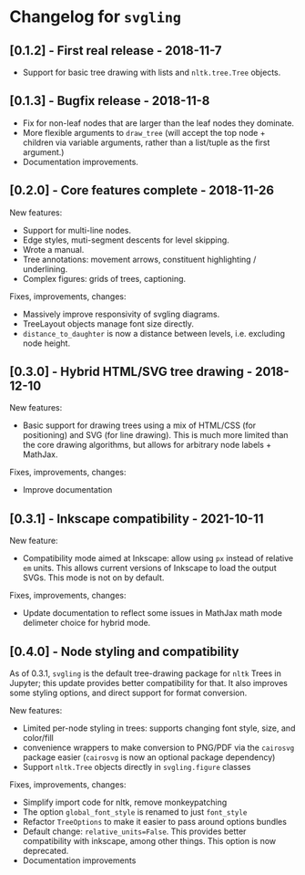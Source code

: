 # Changelog for `svgling`

## [0.1.2] - First real release - 2018-11-7

- Support for basic tree drawing with lists and `nltk.tree.Tree` objects.

## [0.1.3] - Bugfix release - 2018-11-8

- Fix for non-leaf nodes that are larger than the leaf nodes they dominate.
- More flexible arguments to `draw_tree` (will accept the top node + children
  via variable arguments, rather than a list/tuple as the first argument.)
- Documentation improvements.

## [0.2.0] - Core features complete - 2018-11-26

New features:
- Support for multi-line nodes.
- Edge styles, muti-segment descents for level skipping.
- Wrote a manual.
- Tree annotations: movement arrows, constituent highlighting / underlining.
- Complex figures: grids of trees, captioning.

Fixes, improvements, changes:
- Massively improve responsivity of svgling diagrams.
- TreeLayout objects manage font size directly.
- `distance_to_daughter` is now a distance between levels, i.e. excluding node
  height.

## [0.3.0] - Hybrid HTML/SVG tree drawing - 2018-12-10

New features:
- Basic support for drawing trees using a mix of HTML/CSS (for positioning) and
  SVG (for line drawing). This is much more limited than the core drawing
  algorithms, but allows for arbitrary node labels + MathJax.

Fixes, improvements, changes:
- Improve documentation

## [0.3.1] - Inkscape compatibility - 2021-10-11

New feature:
- Compatibility mode aimed at Inkscape: allow using `px` instead of relative
  `em` units. This allows current versions of Inkscape to load the output
  SVGs. This mode is not on by default.

Fixes, improvements, changes:
- Update documentation to reflect some issues in MathJax math mode delimeter
  choice for hybrid mode.

## [0.4.0] - Node styling and compatibility

As of 0.3.1, `svgling` is the default tree-drawing package for `nltk` Trees
in Jupyter; this update provides better compatibility for that. It also
improves some styling options, and direct support for format conversion.

New features:
- Limited per-node styling in trees: supports changing font style, size, and
  color/fill
- convenience wrappers to make conversion to PNG/PDF via the `cairosvg`
  package easier (`cairosvg` is now an optional package dependency)
- Support `nltk.Tree` objects directly in `svgling.figure` classes

Fixes, improvements, changes:
- Simplify import code for nltk, remove monkeypatching
- The option `global_font_style` is renamed to just `font_style`
- Refactor `TreeOptions` to make it easier to pass around options bundles
- Default change: `relative_units=False`. This provides better compatibility
  with inkscape, among other things. This option is now deprecated.
- Documentation improvements
